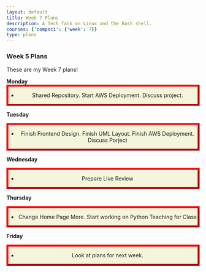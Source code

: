 ```yaml
---
layout: default
title: Week 7 Plans
description: A Tech Talk on Linux and the Bash shell.
courses: {'compsci': {'week': 7}}
type: plans
---
```


### Week 5 Plans

<style>
.myDiv {
  border: 5px outset red;
  background-color: beige;
  text-align: center;
}
</style>

<body>
These are my Week 7 plans!
<p>                 
</p>
<strong>Monday</strong>
<div class="myDiv">
  <ul> <li> Shared Repository. Start AWS Deployment. Discuss project.</li> </ul>
</div>

<strong>Tuesday</strong>
<div class="myDiv">
    <ul> <li> Finish Frontend Design. Finish UML Layout. Finish AWS Deployment. Discuss Porject  </li> </ul>
</div>

<strong>Wednesday</strong>
<div class="myDiv">
    <ul> <li> Prepare Live Review</li> </ul>
</div>

<strong>Thursday</strong>
<div class="myDiv">
    <ul> <li>  Change Home Page More. Start working on Python Teaching for Class</li> </ul>
</div>

<strong>Friday</strong>
<div class="myDiv">
    <ul> <li> Look at plans for next week. </li> </ul>
</div>